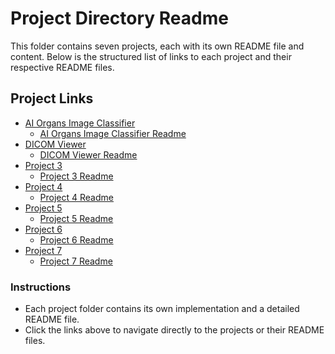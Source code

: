 # Project Directory Readme

This folder contains seven projects, each with its own README file and content. Below is the structured list of links to each project and their respective README files.

## Project Links

- [AI Organs Image Classifier](https://github.com/MonaElkhouly/Anatomy-Based-Imaging/tree/main/AI%20Organs%20Image%20Classifier)
  - [AI Organs Image Classifier Readme](https://github.com/MonaElkhouly/Anatomy-Based-Imaging/blob/main/AI%20Organs%20Image%20Classifier/README.md)
- [DICOM Viewer](https://github.com/MonaElkhouly/Anatomy-Based-Imaging/tree/main/DICOM_Viewer)
  - [DICOM Viewer Readme](https://github.com/MonaElkhouly/Anatomy-Based-Imaging)
- [Project 3](.\Project3)
  - [Project 3 Readme](.\Project3\README.md)
- [Project 4](.\Project4)
  - [Project 4 Readme](.\Project4\README.md)
- [Project 5](.\Project5)
  - [Project 5 Readme](.\Project5\README.md)
- [Project 6](.\Project6)
  - [Project 6 Readme](.\Project6\README.md)
- [Project 7](.\Project7)
  - [Project 7 Readme](.\Project7\README.md)

### Instructions
- Each project folder contains its own implementation and a detailed README file.
- Click the links above to navigate directly to the projects or their README files.

